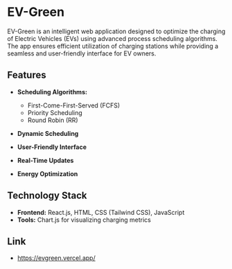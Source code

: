 # EV-Green  

EV-Green is an intelligent web application designed to optimize the charging of Electric Vehicles (EVs) using advanced process scheduling algorithms. The app ensures efficient utilization of charging stations while providing a seamless and user-friendly interface for EV owners.  

## Features  

- **Scheduling Algorithms:**  
  - First-Come-First-Served (FCFS)  
  - Priority Scheduling  
  - Round Robin (RR)  

- **Dynamic Scheduling**  
- **User-Friendly Interface**  
- **Real-Time Updates**  
- **Energy Optimization**  

## Technology Stack  

- **Frontend:** React.js, HTML, CSS (Tailwind CSS), JavaScript  
- **Tools:** Chart.js for visualizing charging metrics  

## Link
- https://evgreen.vercel.app/
   
